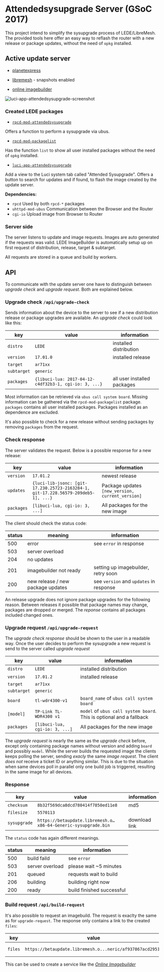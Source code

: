 # Attendedsysupgrade Server (GSoC 2017)

This project intend to simplify the sysupgrade process of LEDE/LibreMesh. The provided tools here offer an easy way to reflash the router with a new release or package updates, without the need of `opkg` installed. 

## Active update server

* [planetexpress](https://ledeupdate.planetexpress.cc)
* [libremesh](https://betaupdate.libremesh.org) - snapshots enabled

* [online imagebuilder](https://imagebuilder.libremesh.org)

![luci-app-attendedsysupgrade-screenshot](https://screenshots.firefoxusercontent.com/images/72b35ace-4fe2-4bba-9996-786e753d34b2.png)

### Created LEDE packages

* [`rpcd-mod-attendedsysupgrade`](https://github.com/openwrt/packages/tree/master/utils/rpcd-mod-attendedsysupgrade)

Offers a function to perform a sysupgrade via ubus. 

* [`rpcd-mod-packagelist`](https://github.com/openwrt/packages/tree/master/utils/rpcd-mod-packagelist)

Has the function `list` to show all user installed packages without the need of `opkg` installed. 

* [`luci-app-attendedsysupgrade`](https://github.com/openwrt/luci/tree/master/applications/luci-app-attendedsysupgrade)

Add a view to the Luci system tab called "Attended Sysupgrade". Offers a button to search for updates and if found, to flash the image created by the update server. 

**Dependencies:**
* `rpcd`
	Used by both `rpcd-*` packages
* `uhttpd-mod-ubus`
	Communication between the Browser and the Router
* `cgi-io`
	Upload image from Browser to Router

### Server side

The server listens to update and image requests. Images are auto generated if the requests was valid. LEDE ImageBuilder is automatically setup up on first request of distribution, release, target & subtarget. 

All requests are stored in a queue and build by workers. 

## API

To communicate with the update server one have to distinguish between *upgrade check* and *upgrade request*. Both are explained below.

### Upgrade check `/api/upgrade-check`

Sends information about the device to the server to see if a new distribution release or package upgrades are available. An *upgrade check* could look like this:

| key 	| value | information 	|
| --- 	| --- 	| --- 		|
| `distro` | `LEDE` | installed distribution |
| `version` | `17.01.0` | installed release |
| `target` | `ar71xx` | |
| `subtarget` | `generic` | |
| `packages` | `{libuci-lua: 2017-04-12-c4df32b3-1, cgi-io: 3, ...}` | all user installed packages |

Most information can be retrieved via `ubus call system board`. Missing information can be gathered via the `rpcd-mod-packagelist` package.
`packages` contains all user installed packages. Packages installed as an dependence are excluded. 

It's also possible to check for a new release without sending packages by removing `packages` from the request.

### Check response

The server validates the request. Below is a possible response for a new release:

| key 		| value 	| information 	|
| --- 		| --- 		| --- 		|
| `version` 	| `17.01.2` 	| newest release |
| `updates` 	| `{luci-lib-jsonc: [git-17.230.25723-2163284-1, git-17.228.56579-209deb5-1], ...}` | Package updates `[new_version, current_version]` |
| `packages` 	| `[libuci-lua, cgi-io: 3, ...]` | All packages for the new image |

The client should check the status code:

| status 	| meaning 				| information 	|
| --- 		| --- 					| --- 			|
| 500 		| error					| see `error` in response | 
| 503 		| server overload	   		|  | 
| 204 		| no updates				| | 
| 201 		| imagebuilder not ready		| setting up imagebuilder, retry soon | 
| 200		| new release / new package updates	| see `version` and `updates` in response |

An release upgrade does not ignore package upgrades for the following reason. Between releases it possible that package names may change, packages are dropped or merged. The *reponse* contains all packages included changed ones.

### Upgrade request `/api/upgrade-request`

The *upgrade check response* should be shown to the user in a readable way. Once the user decides to perform the sysupgrade a new request is send to the server called *upgrade request*

| key 		| value 				| information 	|
| --- 		| --- 					| --- 		|
| `distro` 	| `LEDE` 				| installed distribution |
| `version`	| `17.01.2` 				| installed release |
| `target` 	| `ar71xx` 				| |
| `subtarget` 	| `generic` 				| |
| `board` 	| `tl-wdr4300-v1` 			| `board_name` of `ubus call system board` |
| `[model]` 	| `TP-Link TL-WDR4300 v1` 		| `model` of `ubus call system board`. This is optional and a fallback |
| `packages` 	| `[libuci-lua, cgi-io: 3, ...]` 	| All packages for the new image |

The *upgrade request* is nearly the same as the *upgrade check* before, except only containing package names without version and adding `board` and possibly `model`. While the server builds the requested image the clients keeps polling the server, sending *exacly* the same *image request*. The client _does not_ receive a ticket ID or anything similar. This is due to the situation when same devices poll in parallel only one build job is triggered, resulting in the same image for all devices.

### Response

| key 	| value | information 	|
| --- 	| --- 	| --- 		|
| `checksum` | `8b32f569dca8dcd780414f7850ed11e8` | md5 |
| `filesize` | `5570113` |  |
| `sysupgrade` | `https://betaupdate.libremesh.o…x86-64-Generic-sysupgrade.bin` | download link |

The `status` code has again different meanings.

| status 	| meaning 				| information 	|
| --- 		| --- 					| --- 			|
| 500		| build faild				| see `error`	|
| 503 		| server overload   			| please wait ~5 minutes | 
| 201		| queued				| requests wait to build |
| 206		| building				| building right now |
| 200		| ready					| build finished successful |

### Build request `/api/build-request`

It's also possible to request an imagebuild. The request is exaclty the same as for `upgrade-request`. The response only contains a link to the created `files`:

| key 		| value 	| information 	|
| --- 		| --- 		| --- 		|
| `files` 	| `https://betaupdate.libremesh.o...neric/af937867acd2951/` 	| files in json format |

This can be used to create a service like the *[Online Imagebuilder](https://ledeupdate.planetexpress.cc/imagebuilder)*
